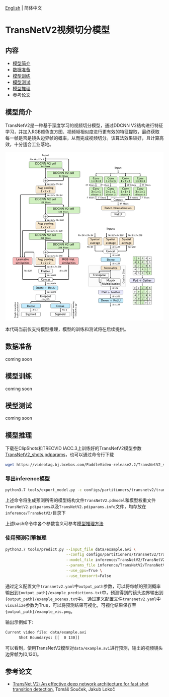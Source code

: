 [English](../../../en/model_zoo/partition/transnetv2.md) | 简体中文

# TransNetV2视频切分模型

## 内容

- [模型简介](#模型简介)
- [数据准备](#数据准备)
- [模型训练](#模型训练)
- [模型测试](#模型测试)
- [模型推理](#模型推理)
- [参考论文](#参考论文)


## 模型简介

TransNetV2是一种基于深度学习的视频切分模型，通过DDCNN V2结构进行特征学习，并加入RGB颜色直方图、视频帧相似度进行更有效的特征提取，最终获取每一帧是否是镜头边界帧的概率，从而完成视频切分。该算法效果较好，且计算高效，十分适合工业落地。

![](../../../images/transnetv2.png)

本代码当前仅支持模型推理，模型的训练和测试将在后续提供。


## 数据准备

coming soon 


## 模型训练

coming soon 


## 模型测试

coming soon 


## 模型推理

下载在ClipShots和TRECVID IACC.3上训练好的TransNetV2模型参数 [TransNetV2_shots.pdparams](https://videotag.bj.bcebos.com/PaddleVideo-release2.2/TransNetV2_shots.pdparams )，也可以通过命令行下载

```bash
wget https://videotag.bj.bcebos.com/PaddleVideo-release2.2/TransNetV2_shots.pdparams
```

### 导出inference模型

```bash
python3.7 tools/export_model.py -c configs/partitioners/transnetv2/transnetv2.yaml -p data/TransNetV2_shots.pdparams -o inference/TransNetV2
```

上述命令将生成预测所需的模型结构文件`TransNetV2.pdmodel`和模型权重文件`TransNetV2.pdiparams`以及`TransNetV2.pdiparams.info`文件，均存放在`inference/TransNetV2/`目录下

上述bash命令中各个参数含义可参考[模型推理方法](https://github.com/PaddlePaddle/PaddleVideo/blob/release/2.0/docs/zh-CN/start.md#2-%E6%A8%A1%E5%9E%8B%E6%8E%A8%E7%90%86)

### 使用预测引擎推理

```bash
python3.7 tools/predict.py --input_file data/example.avi \
                           --config configs/partitioners/transnetv2/transnetv2.yaml \
                           --model_file inference/TransNetV2/TransNetV2.pdmodel \
                           --params_file inference/TransNetV2/TransNetV2.pdiparams \
                           --use_gpu=True \
                           --use_tensorrt=False
```

通过定义配置文件`transnetv2.yaml`中`output_path`参数，可以将每帧的预测概率输出到`{output_path}/example_predictions.txt`中，预测得到的镜头边界输出到`{output_path}/example_scenes.txt`中。
通过定义配置文件`transnetv2.yaml`中`visualize`参数为True，可以将预测结果可视化，可视化结果保存至`{output_path}/example_vis.png`。

输出示例如下:

```bash
Current video file: data/example.avi
      Shot Boundarys: [[  0 130]]
```

可以看到，使用TransNetV2模型对`data/example.avi`进行预测，输出的视频镜头边界帧为[0,130]。
## 参考论文

- [TransNet V2: An effective deep network architecture for fast shot transition detection](https://arxiv.org/abs/2008.04838), Tomáš Souček, Jakub Lokoč

  
